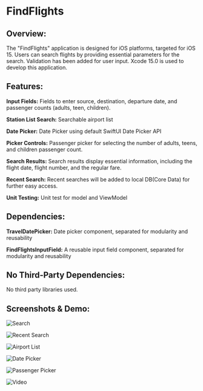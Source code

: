 
# FindFlights

## Overview:
The "FindFlights" application is designed for iOS platforms, targeted for iOS 15. Users can search flights by providing essential parameters for the search. Validation has been added for user input. Xcode 15.0 is used to develop this application. 

## Features:

 **Input Fields:** Fields to enter source, destination, departure date, and passenger counts (adults, teen, children).
 
**Station List Search:** Searchable airport list

**Date Picker:** Date Picker using default SwiftUI Date Picker API

 **Picker Controls:** Passenger picker for selecting the number of adults, teens, and children passenger count.

**Search Results:**  Search results display essential information, including the flight date, flight number, and the regular fare.

**Recent Search:**  Recent searches will be added to local DB(Core Data) for further easy access.

**Unit Testing:** Unit test for model and ViewModel

## Dependencies:

 **TravelDatePicker:** Date picker component, separated for modularity and reusability

 **FindFlightsInputField:** A reusable input field component, separated for modularity and reusability

## No Third-Party Dependencies:

No third party libraries used.

## Screenshots & Demo:

![Search](https://github.com/rahulvatakara/FindFlights/blob/main/Screens/screen1.png)

![Recent Search](https://github.com/rahulvatakara/FindFlights/blob/main/Screens/screen5.png)

![Airport List](https://github.com/rahulvatakara/FindFlights/blob/main/Screens/screen2.png)

![Date Picker](https://github.com/rahulvatakara/FindFlights/blob/main/Screens/screen3.png)

![Passenger Picker](https://github.com/rahulvatakara/FindFlights/blob/main/Screens/screen4.png)



![Video](https://github.com/rahulvatakara/FindFlights/blob/main/Screens/recording.gif)

